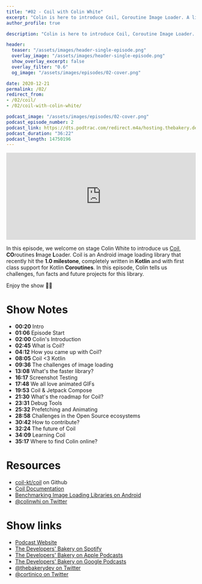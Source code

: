 ```yaml
---
title: "#02 - Coil with Colin White"
excerpt: "Colin is here to introduce Coil, Coroutine Image Loader. A library to reshape image loading on Android"
author_profile: true

description: "Colin is here to introduce Coil, Coroutine Image Loader. A library to reshape image loading on Android"

header:
  teaser: "/assets/images/header-single-episode.png"
  overlay_image: "/assets/images/header-single-episode.png"
  show_overlay_excerpt: false
  overlay_filter: "0.6"
  og_image: "/assets/images/episodes/02-cover.png"

date: 2020-12-21
permalink: /02/
redirect_from:
- /02/coil/
- /02/coil-with-colin-white/

podcast_image: "/assets/images/episodes/02-cover.png"
podcast_episode_number: 2
podcast_link: https://dts.podtrac.com/redirect.m4a/hosting.thebakery.dev/02-thedevelopersbakery-coil.m4a
podcast_duration: "36:22"
podcast_length: 14750196
---
```


<iframe src="https://open.spotify.com/embed-podcast/show/4jV6Yoz7D38sZJlYMzJm3k" width="100%" height="232" frameborder="0" allowtransparency="true" allow="encrypted-media"></iframe>

In this episode, we welcome on stage Colin White to introduce us [Coil](https://github.com/coil-kt/coil), **CO**routines **I**mage **L**oader. Coil is an Android image loading library that recently hit the **1.0 milestone**, completely written in **Kotlin** and with first class support for Kotlin **Coroutines**. In this episode, Colin tells us challenges, fun facts and future projects for this library.

Enjoy the show 👨‍🍳

# Show Notes

* **00:20** Intro
* **01:06** Episode Start
* **02:00** Colin's Introduction
* **02:45** What is Coil?
* **04:12** How you came up with Coil?
* **08:05** Coil <3 Kotlin
* **09:36** The challenges of image loading
* **13:08** What's the faster library?
* **16:17** Screenshot Testing
* **17:48** We all love animated GIFs
* **19:53** Coil & Jetpack Compose
* **21:30** What's the roadmap for Coil?
* **23:31** Debug Tools
* **25:32** Prefetching and Animating
* **28:58** Challenges in the Open Source ecosystems
* **30:42** How to contribute?
* **32:24** The future of Coil
* **34:09** Learning Coil
* **35:17** Where to find Colin online?

# Resources

* <i class="fab fa-github"></i> [coil-kt/coil](https://github.com/coil-kt/coil) on Github
* <i class="fab fa-github"></i> [Coil Documentation](https://coil-kt.github.io/coil/)
* <i class="fab fa-medium"></i> [Benchmarking Image Loading Libraries on Android](https://medium.com/swlh/benchmarking-image-loading-libraries-on-android-3ddf365a1927)
* <i class="fab fa-twitter"></i> [@colinwhi on Twitter](https://twitter.com/colinwhi)

# Show links

* <i class="fas fa-link"></i> [Podcast Website](https://thebakery.dev)
* <i class="fab fa-spotify"></i> [The Developers' Bakery on Spotify](https://open.spotify.com/show/4jV6Yoz7D38sZJlYMzJm3k?si=AL3ske_0R_CKlEScMhYhug)
* <i class="fas fa-podcast"></i> [The Developers' Bakery on Apple Podcasts](https://podcasts.apple.com/us/podcast/the-developers-bakery/id1542849034)
* <i class="fab fa-google-play"></i> [The Developers' Bakery on Google Podcasts](https://podcasts.google.com/feed/aHR0cHM6Ly90aGViYWtlcnkuZGV2L3BvZGNhc3QueG1s)
* <i class="fab fa-twitter"></i> [@thebakerydev on Twitter](https://twitter.com/thebakerydev)
* <i class="fab fa-twitter"></i> [@cortinico on Twitter](https://twitter.com/cortinico)